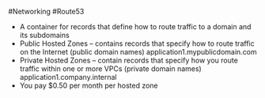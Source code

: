 #Networking #Route53 

- A container for records that define how to route traffic to a domain and its subdomains
- Public Hosted Zones – contains records that specify how to route traffic on the Internet (public domain names) application1.mypublicdomain.com
- Private Hosted Zones – contain records that specify how you route traffic within one or more VPCs (private domain names) application1.company.internal
- You pay $0.50 per month per hosted zone